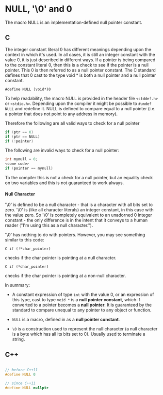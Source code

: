 # NULL, '\0' and 0

The macro NULL is an implementation-defined null pointer constant. 

## C

The integer constant literal 0 has different meanings depending upon the context in which it's used. In all cases, it is still an integer constant with the value 0, it is just described in different ways. If a pointer is being compared to the constant literal 0, then this is a check to see if the pointer is a null pointer. This 0 is then referred to as a null pointer constant. The C standard defines that 0 cast to the type void * is both a null pointer and a null pointer constant.

``` #define NULL (void*)0 ```

To help readability, the macro NULL is provided in the header file ```<stddef.h>``` or ```<stdio.h>```. Depending upon the compiler it might be possible to ```#undef NULL``` and redefine it. NULL is defined to compare equal to a null pointer (i.e. a pointer that does not point to any address in memory).

Therefore the following are all valid ways to check for a null pointer 

```C
if (ptr == 0)
if (ptr == NULL)
if (!pointer)
```

The following are invalid ways to check for a null pointer:

```C
int mynull = 0;
<some code>
if (pointer == mynull)
```

To the compiler this is not a check for a null pointer, but an equality check on two variables and this is not guaranteed to work always.

#### Null Character

'\0' is defined to be a null character - that is a character with all bits set to zero. '\0' is (like all character literals) an integer constant, in this case with the value zero. So '\0' is completely equivalent to an unadorned 0 integer constant - the only difference is in the intent that it conveys to a human reader ("I'm using this as a null character.").

'\0' has nothing to do with pointers. However, you may see something similar to this code:

```C if (!*char_pointer)```

checks if the char pointer is pointing at a null character.

```C if (*char_pointer) ```

checks if the char pointer is pointing at a non-null character.

In summary:

* A constant expression of type ```int``` with the value 0, or an expression of this type, cast to type ```void *``` is a **null pointer constant**, which if converted to a pointer becomes a **null pointer**. It is guaranteed by the standard to compare unequal to any pointer to any object or function.

* ```NULL``` is a macro, defined in as a **null pointer constant**.

* ```\0``` is a construction used to represent the null character (a null character is a byte which has all its bits set to 0). Usually used to terminate a string.

## C++

```C++

// before C++11
#define NULL 0

// since C++11
#define NULL nullptr

```
